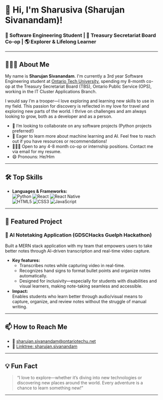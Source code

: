 # 👋 Hi, I'm Sharusiva (Sharujan Sivanandam)!

### 🚀 Software Engineering Student | 💼 Treasury Secretariat Board Co-op | 🌎 Explorer & Lifelong Learner

---

## 👨🏽‍🎓 About Me

My name is **Sharujan Sivanandam**. I'm currently a 3rd year Software Engineering student at [Ontario Tech University](https://ontariotechu.ca/), spending my 8-month co-op at the Treasury Secretariat Board (TBS), Ontario Public Service (OPS), working in the IT Cluster Applications Branch.

I would say I’m a trooper—I love exploring and learning new skills to use in my field. This passion for discovery is reflected in my love for travel and exploring new parts of the world. I thrive on challenges and am always looking to grow, both as a developer and as a person.

- 👯 I’m looking to collaborate on any software projects (Python projects preferred!)
- 🤖 Eager to learn more about machine learning and AI. Feel free to reach out if you have resources or recommendations!
- 👨🏽‍💻 Open to any 4-8 month co-op or internship positions. Contact me via email for my resume.
- 😄 Pronouns: He/Him

---

## 🛠️ Top Skills

- **Languages & Frameworks:**  
  ![Python](https://img.shields.io/badge/-Python-3776AB?logo=python&logoColor=white) ![React](https://img.shields.io/badge/-React-61DAFB?logo=react&logoColor=black) ![React Native](https://img.shields.io/badge/-React%20Native-20232A?logo=react&logoColor=61DAFB)  
  ![HTML5](https://img.shields.io/badge/-HTML5-E34F26?logo=html5&logoColor=white) ![CSS3](https://img.shields.io/badge/-CSS3-1572B6?logo=css3&logoColor=white) ![JavaScript](https://img.shields.io/badge/-JavaScript-F7DF1E?logo=javascript&logoColor=black)

---

## 🌟 Featured Project

### 📝 AI Notetaking Application (GDSCHacks Guelph Hackathon)

Built a MERN stack application with my team that empowers users to take better notes through AI-driven transcription and real-time video capture.  
- **Key features:**  
  - Transcribes notes while capturing video in real-time.
  - Recognizes hand signs to format bullet points and organize notes automatically.
  - Designed for inclusivity—especially for students with disabilities and visual learners, making note-taking seamless and accessible.
- **Impact:**  
  Enables students who learn better through audio/visual means to capture, organize, and review notes without the struggle of manual writing.

---

## 📫 How to Reach Me

- 📧 [sharujan.sivanandam@ontariotechu.net](mailto:sharujan.sivanandam@ontariotechu.net)
- 🌲 [Linktree: sharujan.sivanandam](https://linktr.ee/sharujan.sivanandam)

---

## 💡 Fun Fact

> “I love to explore—whether it’s diving into new technologies or discovering new places around the world. Every adventure is a chance to learn something new!”

---

<!--
**Sharusiva/Sharusiva** is a ✨ special ✨ repository because its `README.md` (this file) appears on your GitHub profile!
-->
